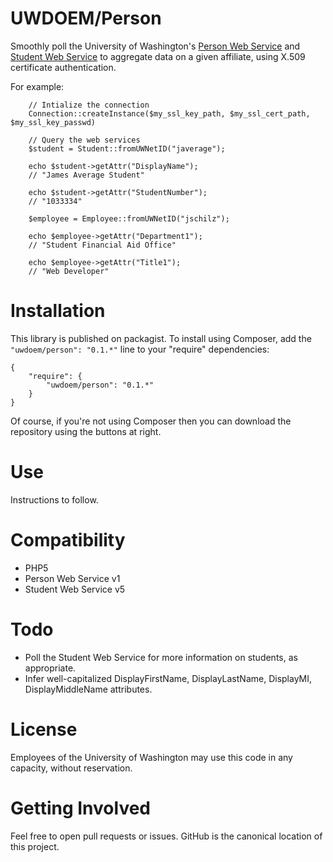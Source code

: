 
UWDOEM/Person
=============

Smoothly poll the University of Washington's [Person Web Service](https://wiki.cac.washington.edu/display/pws/Person+Web+Service) and [Student Web Service](https://wiki.cac.washington.edu/display/SWS/Student+Web+Service) to aggregate data on a given affiliate, using X.509 certificate authentication.

For example:

```
    // Intialize the connection
    Connection::createInstance($my_ssl_key_path, $my_ssl_cert_path, $my_ssl_key_passwd)
    
    // Query the web services
    $student = Student::fromUWNetID("javerage");
    
    echo $student->getAttr("DisplayName");
    // "James Average Student"
    
    echo $student->getAttr("StudentNumber");
    // "1033334"
    
    $employee = Employee::fromUWNetID("jschilz");
    
    echo $employee->getAttr("Department1");
    // "Student Financial Aid Office"
    
    echo $employee->getAttr("Title1");
    // "Web Developer"

```


Installation
===============

This library is published on packagist. To install using Composer, add the `"uwdoem/person": "0.1.*"` line to your "require" dependencies:

```
{
    "require": {
        "uwdoem/person": "0.1.*"
    }
}
```

Of course, if you're not using Composer then you can download the repository using the buttons at right.

Use
===

Instructions to follow.


Compatibility
=============

* PHP5
* Person Web Service v1
* Student Web Service v5


Todo
====

* Poll the Student Web Service for more information on students, as appropriate.
* Infer well-capitalized DisplayFirstName, DisplayLastName, DisplayMI, DisplayMiddleName attributes.

License
====

Employees of the University of Washington may use this code in any capacity, without reservation.

Getting Involved
================

Feel free to open pull requests or issues. GitHub is the canonical location of this project.
